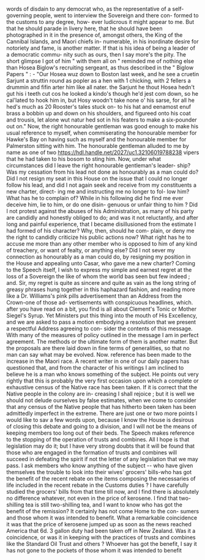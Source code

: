 words of disdain to any democrat who, as the representative of a self-governing people, went to interview the Sovereign and there con- formed to the customs to any degree, how- ever ludicrous it might appear to me. But that he should parade in livery here, that he should have been photographed in it in the presence of, amongst others, the King of the Cannibal Islands, and Maori chiefs in- numerable, in his inordinate desire for notoriety and fame, is another matter. If that is his idea of being a leader of a democratic commu- nity such as ours, then I say more's the pity. The short glimpse I got of him " with them all on " reminded me of nothing else than Hosea Biglow's recruiting sergeant, as thus described in the " Biglow Papers " : - "Our Hosea wuz down to Boston last week, and he see a cruetin Sarjunt a struttin round as popler as a hen with 1 chicking, with 2 fellers a drummin and fifin arter him like all nater. the Sarjunt he thout Hosea hedn't gut his i teeth cut cos he looked a kindo's though he'd jest com down, so he cal'lated to hook him in, but Hosy woodn't take none o' his sarse, for all he hed's much as 20 Rooster's tales stuck on- to his hat and eenamost enuf brass a bobbin up and down on his shoulders, and figureed onto his coat and trousis, let alone wut natur hed sot in his featers to make a six-pounder out on." Now, the right honourable gentleman was good enough to make his usual reference to myself, when commiserating the honourable member for Hawke's Bay on having such as myself and the honourable member for Palmerston sitting with him. The honourable gentleman alluded to me by name as one of two https://hdl.handle.net/2027/uc1.32106019788238 vipers that he had taken to his bosom to sting him. Now, under what circumstances did I leave the right honourable gentleman's leader- ship? Was my cessation from his lead not done as honourably as a man could do? Did I not resign my seat in this House on the issue that I could no longer follow his lead, and did I not again seek and receive from my constituents a new charter, direct- ing me and instructing me no longer to fol- low him? What has he to complain of? While in his following did he find me ever deceive him, lie to him, or do one disin- genuous or unfair thing to him ? Did I not protest against the abuses of his Administration, as many of his party are candidly and honestly obliged to do; and was it not reluctantly, and after long and painful experience, that I became disillusioned from the estimate I had formed of his character? Why, then, should he com- plain, or deny me the right to candidly criticize his public actions now? What right has he to accuse me more than any other member who is opposed to him of any kind of treachery, or want of fealty, or anything else? Did I not sever my connection as honourably as a man could do, by resigning my position in the House and appealing unto Casar, who gave me a new charter? Coming to the Speech itself, I wish to express my simple and earnest regret at the loss of a Sovereign the like of whom the world bas seen but few indeed ; and. Sir, my regret is quite as sincere and quite as vain as the long string of greasy phrases hung together in this haphazard fashion, and reading more like a Dr. Williams's pink pills advertisement than an Address from the Crown-one of those ad- vertisements with conspicuous headlines, which. after you have read on a bit, you find is all about Clement's Tonic or Mother Siegel's Syrup. Yet Ministers put this thing into the mouth of His Excellency, and we are asked to pass a motion embodying a resolution that we present a respectful Address agreeing to con- sider the contents of this message. With many of the measures of policy outlined in the message I am in perfect agreement. The methods or the ultimate form of them is another matter. But the proposals are there laid down in fine terms of generalities, so that no man can say what may be evolved. Now. reference has been made to the increase in the Maori race. A recent writer in one of our daily papers has questioned that, and from the character of his writings I am inclined to believe he is a man who knows something of the subject. He points out very rightly that this is probably the very first occasion upon which a complete or exhaustive census of the Native race has been taken. If it is correct that the Native people in the colony are in- creasing I shall rejoice ; but it is well we should not delude ourselves by false estimates, when we come to consider that any census of the Native people that has hitherto been taken has been admittedly imperfect in the extreme. There are just one or two more points I would like to sav a few words upon, because I know the House is desirous of closing this debate and going to a division, and I will not be the means of keeping members too long out of their beds. The Speech makes reference to the stopping of the operation of trusts and combines. All I hope is that legislation may do it; but I have very strong doubts that it will be found that those who are engaged in the formation of trusts and combines will succeed in defeating the spirit if not the letter of any legislation that we may pass. I ask members who know anything of the subject -- who have given themselves the trouble to look into their wives' grocers' bills-who has got the benefit of the recent rebate on the items composing the necessaries of life included in the recent rebate in the Customs duties ? I have carefully studied the grocers' bills from that time till now, and I find there is absolutely no difference whatever, not even in the price of kerosene. I find that two-shilling tea is still two-shilling tea, and I want to know who has got the benefit of the remission? It certainly has not come Home to the con- sumers and those whom it was intended to benefit. What a remarkable coincidence it was that the price of kerosene jumped up as soon as the news reached America that 6d. 3 gallon duty had been taken off in New Zealand. Was it a coincidence, or was it in keeping with the practices of trusts and combines like the Standard Oil Trust and others ? Whoever has got the benefit, I say it has not gone to the pockets of those whom it was intended to benefit 